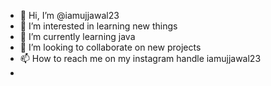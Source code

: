 - 👋 Hi, I’m @iamujjawal23
- 👀 I’m interested in learning new things
- 🌱 I’m currently learning java
- 💞️ I’m looking to collaborate on new projects
- 📫 How to reach me on my instagram handle iamujjawal23
- 

<!---
iamujjawal23/iamujjawal23 is a ✨ special ✨ repository because its `README.md` (this file) appears on your GitHub profile.
You can click the Preview link to take a look at your changes.
--->
